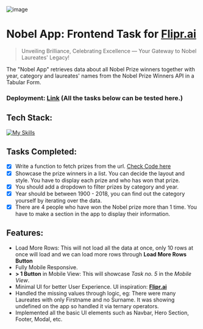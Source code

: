 ![image](https://github.com/Atharv-110/flipr-frontend-nobel-prize-app/assets/87393095/051222c7-3efa-45a9-96f3-60ecfe95a6cc)


# Nobel App: Frontend Task for [**Flipr.ai**](https://flipr.ai/)
> Unveiling Brilliance, Celebrating Excellence — Your Gateway to Nobel Laureates' Legacy!

The "Nobel App" retrieves data about all Nobel Prize winners together with year, category and laureates' names from the Nobel Prize Winners API in a Tabular Form.
### Deployment: [Link](https://flipr-frontend-nobel-prize-app.vercel.app/) (All the tasks below can be tested here.)

## Tech Stack:
[![My Skills](https://skills.thijs.gg/icons?i=react,tailwind,materialui,css&theme=light&perline=6)](https://skills.thijs.gg)

## Tasks Completed:
- [x] Write a function to fetch prizes from the url. [Check Code here](https://github.com/Atharv-110/flipr-frontend-nobel-prize-app/blob/main/src/api.js)
- [x] Showcase the prize winners in a list. You can decide the layout and style. You have to display each prize and who has won that prize.
- [x] You should add a dropdown to filter prizes by category and year.
- [x] Year should be between 1900 - 2018, you can find out the category yourself by iterating over the data.
- [x] There are 4 people who have won the Nobel prize more than 1 time. You have to make a section in the app to display their information.

## Features:
- Load More Rows: This will not load all the data at once, only 10 rows at once will load and we can load more rows through **Load More Rows Button**
- Fully Mobile Responsive.
- **> 1 Button** in Mobile View: This will showcase *Task no. 5* in the *Mobile View*.
- Minimal UI for better User Experience. UI inspiration: [**Flipr.ai**](https://flipr.ai/)
- Handled the missing values through logic, eg: There were many Laureates with only Firstname and no Surname. It was showing undefined on the app so handled it via ternary operators.
- Implemented all the basic UI elements such as Navbar, Hero Section, Footer, Modal, etc.

